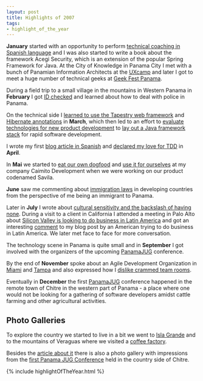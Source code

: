 ```yaml
---
layout: post
title: Highlights of 2007
tags:
- highlight_of_the_year
---
```

**January** started with an opportunity to perform [technical coaching in Spanish language](/2007/01/19/smart-brains-in-panama.html) and I was also started to write a book about the framework Acegi Security, which is an extension of the popular Spring Framework for Java. At the City of Knowledge in Panama City I met with a bunch of Panamian Information Architects at the [UXcamp](/2007/01/26/uxcamp-information-architects-in-panama.html) and later I got to meet a huge number of technical geeks at [Geek Fest Panama](/2007/02/01/presented-at-4th-geek-fest-panama.html).

During a field trip to a small village in the mountains in Western Panama in **February** I got [ID checked](/2007/02/26/road-trip-with-a-surprise-always-carry-your-passport.html) and learned about how to deal with police in Panama.

On the technical side I [learned to use the Tapestry web framework](/2007/03/04/tapestry-first-experiences.html) and [Hibernate annotations](/2007/03/09/starting-to-love-ejb3-hibernate-annotations.html) in **March**, which then led to an effort to [evaluate technologies for new product development](/2007/03/11/evaluating-technologies-for-new-product-development.html) to [lay out a Java framework stack](/2007/03/19/java-stack-for-all-purpose-development.html) for rapid software development.

I wrote my first [blog article in Spanish](/2007/04/14/java-o-php-para-desarrollar-una-aplicacion-web.html) and [declared my love for TDD](/2007/04/16/why-i-love-test-driven-development.html) in **April**.

In **Mai** we started to [eat our own dogfood](/2007/05/07/tasteful-food-for-developers.html) and [use it for ourselves](/2007/05/08/it-does-make-a-difference-whether-you-are-just-developing-or-using-it.html) at my company Caimito Development when we were working on our product codenamed Savila.

**June** saw me commenting about [immigration laws](/2007/06/08/developing-countries-and-immigration-laws.html) in developing countries from the perspective of me being an immigrant to Panama.

Later in **July** I wrote about [cultural sensitivity and the backslash of having none](/2007/07/12/comment-on-cultural-sensitivity-and-the-backlash-of-having-none.html). During a visit to a client in California I attended a meeting in Palo Alto about [Silicon Valley is looking to do business in Latin America](/2007/07/25/silicon-valley-is-looking-to-do-business-in-latin-america.html) and got an interesting [comment](/2007/08/14/re-silicon-valley-is-looking-to-do-business-in-latin-america.html) to my blog post by an American trying to do business in Latin America. We later met face to face for more conversation.

The technology scene in Panama is quite small and in **September** I got involved with the organizers of the upcoming [PanamaJUG](/2007/09/01/panama-jug-two-day-conference.html) conference.

By the end of **November** spoke about an Agile Development Organization in [Miami](/2007/11/22/an-agile-development-organization-in-miami-florida.html) and [Tampa](/2007/11/22/an-agile-development-organization-in-tampa-florida.html) and also expressed how I [dislike crammed team rooms](/2007/11/24/cram-the-team-into-a-small-space-or-let-them-think.html).

Eventually in **December** the first [PanamaJUG](/2007/12/15/panamajug-conference.html) conference happened in the remote town of Chitre in the western part of Panama - a place where one would not be looking for a gathering of software developers amidst cattle farming and other agricultural activities.

## Photo Galleries
To explore the country we started to live in a bit we went to [Isla Grande](/galleries/IslaGrande/) and to the mountains of Veraguas where we visited a [coffee factory](/galleries/PanamaCoffee/).

Besides the [article about it](/2007/12/15/panamajug-conference.html) there is also a photo gallery with impressions from the [first Panama JUG Conference](/galleries/PanamaJUGConference/) held in the country side of Chitre.

{% include highlightOfTheYear.html %}
